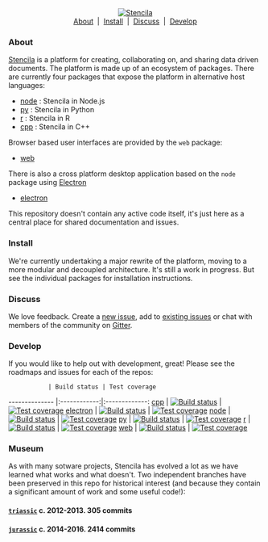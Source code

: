 <div align="center">
	<a href="https://stenci.la/about">
		<img src="http://static.stenci.la/img/logo-name-tagline-500.png" alt="Stencila" style="max-width:200px">
	</a>
	<br>
	<a href="#about">About</a>&nbsp; | &nbsp;<a href="#install">Install</a>&nbsp; | &nbsp;<a href="#discuss">Discuss</a>&nbsp; | &nbsp;<a href="#develop">Develop</a>
	<br>
</div>

### About

[Stencila](http://stenci.la) is a platform for creating, collaborating on, and sharing data driven documents. The platform is made up of an ecosystem of packages. There are currently four packages that expose the platform in alternative host languages: 

- [node](https://github.com/stencila/node) : Stencila in Node.js
- [py](https://github.com/stencila/py) : Stencila in Python
- [r](https://github.com/stencila/r) : Stencila in R
- [cpp](https://github.com/stencila/cpp) : Stencila in C++

Browser based user interfaces are provided by the `web` package: 

- [web](https://github.com/stencila/web)

There is also a cross platform desktop application based on the `node` package using [Electron](http://electron.atom.io/)

- [electron](https://github.com/stencila/electron)

This repository doesn't contain any active code itself, it's just here as a central place for shared documentation and issues.

### Install

We're currently undertaking a major rewrite of the platform, moving to a more modular and decoupled architecture. It's still a work in progress. But see the individual packages for installation instructions.

### Discuss

We love feedback. Create a [new issue](issues/new), add to [existing issues](stencila/issues) or chat with members of the community on [Gitter](https://gitter.im/stencila/stencila).

### Develop

If you would like to help out with development, great! Please see the roadmaps and issues for each of the repos:

               | Build status | Test coverage 
-------------- |:------------:|:-------------:
[cpp](https://github.com/stencila/cpp) | [![Build status](https://travis-ci.org/stencila/cpp.svg?branch=master)](https://travis-ci.org/stencila/cpp) | [![Test coverage](https://codecov.io/gh/stencila/cpp/branch/master/graph/badge.svg)](https://codecov.io/gh/stencila/cpp)
[electron](https://github.com/stencila/electron) | [![Build status](https://travis-ci.org/stencila/electron.svg?branch=master)](https://travis-ci.org/stencila/electron) | [![Test coverage](https://codecov.io/gh/stencila/electron/branch/master/graph/badge.svg)](https://codecov.io/gh/stencila/electron)
[node](https://github.com/stencila/node) | [![Build status](https://travis-ci.org/stencila/node.svg?branch=master)](https://travis-ci.org/stencila/node) | [![Test coverage](https://codecov.io/gh/stencila/node/branch/master/graph/badge.svg)](https://codecov.io/gh/stencila/node)
[py](https://github.com/stencila/py) | [![Build status](https://travis-ci.org/stencila/py.svg?branch=master)](https://travis-ci.org/stencila/py) | [![Test coverage](https://codecov.io/gh/stencila/py/branch/master/graph/badge.svg)](https://codecov.io/gh/stencila/py)
[r](https://github.com/stencila/r) | [![Build status](https://travis-ci.org/stencila/r.svg?branch=master)](https://travis-ci.org/stencila/r) | [![Test coverage](https://codecov.io/gh/stencila/r/branch/master/graph/badge.svg)](https://codecov.io/gh/stencila/r)
[web](https://github.com/stencila/web) | [![Build status](https://travis-ci.org/stencila/web.svg?branch=master)](https://travis-ci.org/stencila/web) | [![Test coverage](https://codecov.io/gh/stencila/web/branch/master/graph/badge.svg)](https://codecov.io/gh/stencila/web)


### Museum

As with many sotware projects, Stencila has evolved a lot as we have learned what works and what doesn't. Two independent branches have been preserved in this repo for historical interest (and because they contain a significant amount of work and some useful code!):

#### [`triassic`](https://github.com/stencila/stencila/tree/triassic) c. 2012-2013. 305 commits

#### [`jurassic`](https://github.com/stencila/stencila/tree/jurassic) c. 2014-2016. 2414 commits
